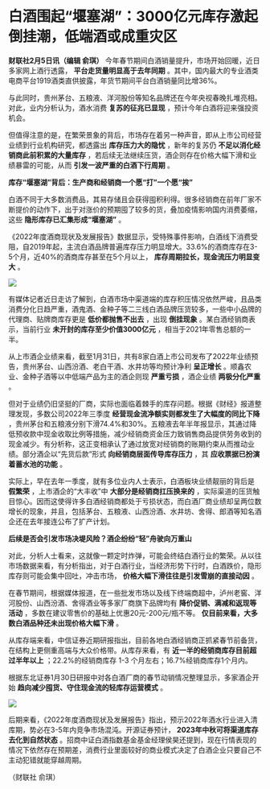 # 白酒围起“堰塞湖”：3000亿元库存激起倒挂潮，低端酒或成重灾区

**财联社2月5日讯（编辑 俞琪）** 今年春节期间白酒销量提升，市场开始回暖，近日多家网上酒行透露， **平台走货量明显高于去年同期**
。其中，国内最大的专业酒类电商平台1919酒类直供披露，年货节期间平台白酒销量同比增36%。

与此同时，贵州茅台、五粮液、洋河股份等知名品牌还在今年央视春晚扎堆亮相。对此，业内分析认为，酒水消费 **复苏的征兆已显现**
，预计今年白酒将迎来强投资机会。

但值得注意的是，在繁荣景象的背后，市场存在着另一种声音，即从上市公司经营业绩到行业机构研究，都透露出 **库存压力大的隐忧** ，新年的复苏仍
**不足以消化经销商此前积累的大量库存** ，若后续无法继续压货，酒企则存在价格大幅下滑和业绩暴雷的可能，从而 **引发一波严重的白酒下行周期** 。

**库存“堰塞湖”背后：生产商和经销商一个愿“打”一个愿“挨”**

白酒不同于大多数消费品，其易存储且会获得囤积利得。很多经销商在前年厂家不断提价的动作下，出于对涨价的预期囤了较多的货，叠加疫情影响国内消费萎缩，这些
**隐形库存已汇集形成“堰塞湖”** 。

《2022年度酒商现状及发展报告》数据显示，受特殊事件影响，白酒线下消费受阻，自2019年起，主流白酒品牌普遍库存压力明显增大。33.6%的酒商库存在3-5个月，近40%的酒商库存甚至在5个月以上，
**库存周期拉长，现金流压力明显变大** 。

![](https://inews.gtimg.com/newsapp_bt/0/15645609297/1000)

有媒体记者近日走访了解到，白酒市场中渠道端的库存积压情况依然严峻，且品类消费分化日趋严重，酒鬼酒、金种子等二三线白酒品牌压货较多，一些中小品牌的代理商、贴牌商库存更是
**低价都抛售不出去** ，出现 **倒挂现象** 。某白酒经销商表示，当前行业 **未开封的库存至少价值3000亿元**
，相当于2021年零售总额的一半。

从上市酒企业绩来看，截至1月31日，共有8家白酒上市公司发布了2022年业绩预告，贵州茅台、山西汾酒、老白干酒、水井坊等均预计净利 **呈正增长**
。顺鑫农业、金种子酒等以中低端产品为主的酒企则现 **严重亏损** ，酒企业绩 **两极分化严重** 。

但对于业绩仍旧坚挺的厂商，实际也面临着棘手的库存问题。根据《财经》报道整理发现，多数公司2022年三季度 **经营现金流净额实则都发生了大幅度的同比下降**
，贵州茅台和五粮液分别下滑74.4%和30%。五粮液去年半年报显示，其通过降低预收款中现金收取比例等措施，减少经销商资金压力致销售商品提供劳务收到的现金减少。有分析称，这正变相承认了通过放宽对经销商的账期约束从而推动业绩。部分酒企以“先货后款”形式
**向经销商层面传导库存压力** ，其 **应收票据已扮演着蓄水池的功能** 。

实际上，早在去年一季度，就有多位业内人士表示，白酒板块业绩靓丽的背后是 **假繁荣** ，上市酒企的“大丰收”中 **大部分是经销商扛压换来的**
，实际渠道的压货触目惊心。因而这使得许多白酒经销商都处于亏损状态，而白酒厂商业绩却呈两位数增长的现象，并且，包括茅台、五粮液、山西汾酒、水井坊、舍得、郎酒等知名酒企还在去年接连公布了扩产计划。

**后续是否会引发市场决堤风险？酒企纷纷“轻”舟驶向万重山**

对此，分析人士看来，这就像一颗定时炸弹，可能会终结白酒行业的繁荣。从以往市场数据来看，有分析指出，对于白酒行业，当经济形势下行时，白酒跌价，隐形库存则可能会集中回吐，冲击市场，
**价格大幅下滑往往是引发雪崩的直接动因** 。

在春节期间，根据媒体报道，在一些批发市场以及线下终端商超中，泸州老窖、洋河股份、山西汾酒、舍得酒业等多家厂商旗下品牌均有 **降价促销、满减和返现等活动**
，多数在建议零售价的基础上优惠20元-200元/瓶不等。 **仅目前来看，大多数白酒品种还未出现价格大幅下滑** 。

从库存端来看，中信证券近期研报指出，目前各地白酒经销商正抓紧春节前备货，在结构上更侧重高端与大众价格带。从库存来看，有
**近一半的经销商库存目前超过半年以上** ；22.2%的经销商库存 1-3 个月左右；16.7%经销商库存1个月内。

根据东北证券1月30日研报中对各白酒厂商的春节动销情况整理显示，多家酒企开始 **趋向减少囤货、守住现金流的轻库存运营模式** 。

![](https://inews.gtimg.com/newsapp_bt/0/15645609302/1000)

后期来看，《2022年度酒商现状及发展报告》指出，预示2022年酒水行业进入清库期，势必在3-5年内竞争市场混沌。开源证券预计，
**2023年中秋可将渠道库存去化到自然状态**
。招商中证白酒指数基金基金经理侯昊还提到，现在行情表现的情况下依然存在预期差，消费行业里面较好的商业模式决定了白酒企业只要自己不主动犯错就能穿越周期。

（财联社 俞琪）

